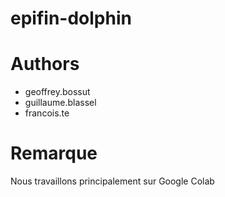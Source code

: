 # epifin-dolphin

# Authors
- geoffrey.bossut
- guillaume.blassel
- francois.te

# Remarque
Nous travaillons principalement sur Google Colab
